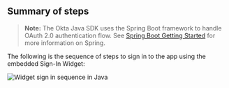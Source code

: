 ## Summary of steps

> **Note:** The Okta Java SDK uses the Spring Boot framework to handle OAuth 2.0 authentication flow. See [Spring Boot Getting Started](https://spring.io/guides/gs/spring-boot/) for more information on Spring.

The following is the sequence of steps to sign in to the app using the embedded Sign-In Widget:

<div class="common-image-format">

![Widget sign in sequence in Java](/img/oie-embedded-sdk/oie-embedded-widget-use-case-sign-in-java.png
 "Widget sign in sequence in Java")

</div>
